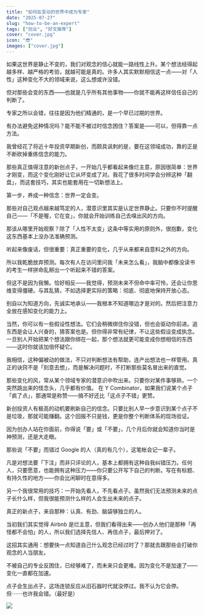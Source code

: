```yaml
---
title: "如何在变动的世界中成为专家"
date: "2025-07-27"
slug: "how-to-be-an-expert"
tags: ["创业", "好文推荐"]
cover: "cover.jpg"
icon: "😎"
images: ["cover.jpg"]
---
```

如果这世界是静止不变的，我们对观念的信心就能一路线性上升。某个想法经得起越多样、越严格的考验，就越可能是真的。许多人其实默默相信这一点——对「人性」这种变化不大的领域来说，这么想或许没错。



但对那些会变的东西——也就是几乎所有其他事物——你就不能再这样信任自己的判断了。



专家之所以会错，往往是因为他们精通的，是一个早已过期的世界。



有办法避免这种情况吗？能不能不被过时信念困住？答案是——可以，但得靠一点方法。



我曾经花了将近十年投资早期新创，而颇具讽刺的是，要在这领域成功，靠的正是不断砍掉重练信念的能力。



那些真正值得注意的新创点子，一开始几乎都看起来像烂主意，原因很简单：世界才刚变，而这个变化刚好让它从坏变成了对。我花了很多时间学会分辨这种「翻盘」，而这套技巧，其实也能套用在一切新想法上。



第一步，养成一种信念：世界一定会变。



那些对自己观点越来越笃定的人，潜意识里其实是认定世界静止。只要你不时提醒自己——「不是喔，它在变」，你就会开始训练自己去嗅出风的方向。



那该从哪里开始观察？除了「人性不太变」这条中等实用的原则外，很抱歉，变化这东西基本上没办法准确预测。



听起来像废话，但很重要：真正重要的变化，几乎从来都来自意料之外的方向。



所以我乾脆放弃预测。每次有人在访问里问我「未来怎么看」，我脑中都像没读书的考生一样拼命乱掰出一个听起来不错的答案。



但这不是因为我懒。恰好相反——我觉得，预测未来不但命中率可怜，还会让你思维变得僵硬。与其乱猜，不如选择更实际的策略：彻底、彻底地保持开放心态。



别自以为知道方向，先诚实地承认——我根本不知道哪边才是对的。然后把注意力全放在感知变化的能力上。



当然，你可以有一些假设性想法。它们会稍微绑住你没错，但也会驱动你前进。追东西是会让人兴奋的，猜答案也是。但你得非常有纪律，不让这些假设变成执念。
一旦别人开始把某个想法跟你绑在一起，那个想法就更可能变成你想相信的东西——这时你就该加倍怀疑它。



我相信，这种偏被动的做法，不只对判断想法有帮助，连产出想法也一样管用。真正的诀窍不是「刻意去想」，而是解决问题时，不打断那些莫名冒出来的直觉。



那些变化的风，常从某个领域专家的潜意识中吹出来。只要你对某件事够熟，一个突然跳出来的怪念头，几乎都有价值。
在 Y Combinator，如果我们说某个点子「疯了点」，那通常是称赞——搞不好还比「这点子不错」更赞。



新创投资人有极高的动机要刷新自己的信念。只要比别人早一步意识到某个点子不是垃圾，那就可能赚翻。这个回报不只是钱，更是你整个判断体系的现场验证。



因为创办人站在你面前，你得说「要」或「不要」，几个月后你就会知道你当时是神预测，还是大走眼。



那些说「不要」而错过 Google 的人（真的有几个），这笔帐会记一辈子。



凡是对想法要「下注」而非只评论的人，基本上都拥有这种自我纠错压力。任何人，只要愿意，也能拥有这种压力——你只要公开写下自己的判断。写在有标题、有持久性的地方——你会比闲聊时在意得多。



另一个我很常用的技巧：一开始先看人，不先看点子。虽然我们无法预测未来的点子长什么样，但我很能预测什么样的人会生出未来的点子。



真正的新点子，来自那种：认真、有劲、脑袋够独立的人。



当初我们其实觉得 Airbnb 是烂主意，但我们看得出来——创办人他们是那种「再怪都不会怕」的人，所以我们选择先信人、再信点子，最后押对了。



这招其实通用：想要快一点知道自己什么观念已经过时了？那就去跟那些会打破你观念的人当朋友。



不被自己的专业反困住，已经够难了，而未来只会更难。因为变化不是加速了——变化一直都在加速。



点子会生出点子，这场连锁反应从旧石器时代就没停过。我不认为它会停。
但⋯⋯也许我会错。（最好是）




![](https://prod-files-secure.s3.us-west-2.amazonaws.com/112d0858-5090-4d34-a606-b75eb8d65fd2/46476355-9cf3-4e99-9b7a-3531bc426380/1000202064.png?X-Amz-Algorithm=AWS4-HMAC-SHA256&X-Amz-Content-Sha256=UNSIGNED-PAYLOAD&X-Amz-Credential=ASIAZI2LB466ZKAN3DQW%2F20250823%2Fus-west-2%2Fs3%2Faws4_request&X-Amz-Date=20250823T164616Z&X-Amz-Expires=3600&X-Amz-Security-Token=IQoJb3JpZ2luX2VjENj%2F%2F%2F%2F%2F%2F%2F%2F%2F%2FwEaCXVzLXdlc3QtMiJGMEQCIDhFgBIuoFMxG9FhTnb649Es3KsU7faXlkTEsuBvnYlSAiAEXD5NRydDodBhCdoEXPSJycbaIQjiQPVZ4PB5IMKpICr%2FAwgxEAAaDDYzNzQyMzE4MzgwNSIMgcfEOH8GIWfxFa06KtwDDuc%2FG56mrTMLJ60yfEK4izYiMnFLpDId2SQh6%2BUwWtBqOdqs7zZPpTVlszv7MR1cDAiIS5xfVNIe8JoDC9K%2F8bIXLrn05dgiZVBnJcRGp38ujosQA7V%2FhW8OUmF092gsTQXMIFL8AAj32gR8r6rZoO6r%2F3xCq%2B%2FUXWo%2Ffu%2FA%2B8z1ouMqYoklDeZYdQlFjNVVl784xWLzYkbWFyhhTHGDj9SQxSKkSrs9HOgEUQTwvNWJ6lzba%2FK7KW94yIY4q6Ez6Q7cNLiKiJDKFaSWIQJO33Lo4%2FIhEp9kEmpvhZ9sJ%2BWr8saw2JHvFC3v%2FwOPS1wHLuBN%2BfyO7tJLCq3JFWrMIqAfn0hfTy6mM3ESpafw8fjE1h2Kb6B9AzKItZWAS4ZfLxlFZykn5fVgMhonqufFWfpSMLz2duaIm6hpgExiPGr9S%2BZ2D%2FOaQaJXmzu0XH7YUdlK3VgLbsz%2F5B2cwmh20taisfdIRWE3NnB5Iuc064NHs0EKtRcMn7vFC%2FGrGA%2BevYo3KPRSsiuFogSnTLVA6gsszDPvrUiSGCsyGJTAODqZ59txJjOqLgLEiEWoVJ0jlTMRWw%2F3MCVXOFfs6FxioMW%2BeXXInqWwpPpji4rMTtgNdJRU9L2LUa88vbAwxMCnxQY6pgFvBbvNnaXEpqCdIWKPnMo6VG1l75Q3sEtoW8r6a%2BTFGC58MDEBvu7%2FYkQ%2BdVLNCCwMfEpVEorGxNocVmbyxVfYQKqJXrAiI4UeHZPD9Fycpke6u%2BU9NXs00G3uaTyCm2%2FyFEuvqgWTsqRQpK%2BUvcV%2FNQyEEfQDmjp8sRB%2BY2aDxKg%2BuMBKfpVj%2BZzsvJ8Pcmcud0MvCVIhbDGzq4TwkdY6OldQScfJ&X-Amz-Signature=62098be8098149bceee5121b0cd1518b06140a88f82fceb52b3d79d18b48632e&X-Amz-SignedHeaders=host&x-amz-checksum-mode=ENABLED&x-id=GetObject)

